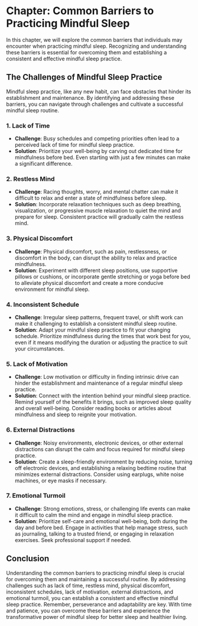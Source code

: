 Chapter: Common Barriers to Practicing Mindful Sleep
====================================================

In this chapter, we will explore the common barriers that individuals may encounter when practicing mindful sleep. Recognizing and understanding these barriers is essential for overcoming them and establishing a consistent and effective mindful sleep practice.

The Challenges of Mindful Sleep Practice
----------------------------------------

Mindful sleep practice, like any new habit, can face obstacles that hinder its establishment and maintenance. By identifying and addressing these barriers, you can navigate through challenges and cultivate a successful mindful sleep routine.

### 1. Lack of Time

* **Challenge**: Busy schedules and competing priorities often lead to a perceived lack of time for mindful sleep practice.
* **Solution**: Prioritize your well-being by carving out dedicated time for mindfulness before bed. Even starting with just a few minutes can make a significant difference.

### 2. Restless Mind

* **Challenge**: Racing thoughts, worry, and mental chatter can make it difficult to relax and enter a state of mindfulness before sleep.
* **Solution**: Incorporate relaxation techniques such as deep breathing, visualization, or progressive muscle relaxation to quiet the mind and prepare for sleep. Consistent practice will gradually calm the restless mind.

### 3. Physical Discomfort

* **Challenge**: Physical discomfort, such as pain, restlessness, or discomfort in the body, can disrupt the ability to relax and practice mindfulness.
* **Solution**: Experiment with different sleep positions, use supportive pillows or cushions, or incorporate gentle stretching or yoga before bed to alleviate physical discomfort and create a more conducive environment for mindful sleep.

### 4. Inconsistent Schedule

* **Challenge**: Irregular sleep patterns, frequent travel, or shift work can make it challenging to establish a consistent mindful sleep routine.
* **Solution**: Adapt your mindful sleep practice to fit your changing schedule. Prioritize mindfulness during the times that work best for you, even if it means modifying the duration or adjusting the practice to suit your circumstances.

### 5. Lack of Motivation

* **Challenge**: Low motivation or difficulty in finding intrinsic drive can hinder the establishment and maintenance of a regular mindful sleep practice.
* **Solution**: Connect with the intention behind your mindful sleep practice. Remind yourself of the benefits it brings, such as improved sleep quality and overall well-being. Consider reading books or articles about mindfulness and sleep to reignite your motivation.

### 6. External Distractions

* **Challenge**: Noisy environments, electronic devices, or other external distractions can disrupt the calm and focus required for mindful sleep practice.
* **Solution**: Create a sleep-friendly environment by reducing noise, turning off electronic devices, and establishing a relaxing bedtime routine that minimizes external distractions. Consider using earplugs, white noise machines, or eye masks if necessary.

### 7. Emotional Turmoil

* **Challenge**: Strong emotions, stress, or challenging life events can make it difficult to calm the mind and engage in mindful sleep practice.
* **Solution**: Prioritize self-care and emotional well-being, both during the day and before bed. Engage in activities that help manage stress, such as journaling, talking to a trusted friend, or engaging in relaxation exercises. Seek professional support if needed.

Conclusion
----------

Understanding the common barriers to practicing mindful sleep is crucial for overcoming them and maintaining a successful routine. By addressing challenges such as lack of time, restless mind, physical discomfort, inconsistent schedules, lack of motivation, external distractions, and emotional turmoil, you can establish a consistent and effective mindful sleep practice. Remember, perseverance and adaptability are key. With time and patience, you can overcome these barriers and experience the transformative power of mindful sleep for better sleep and healthier living.
